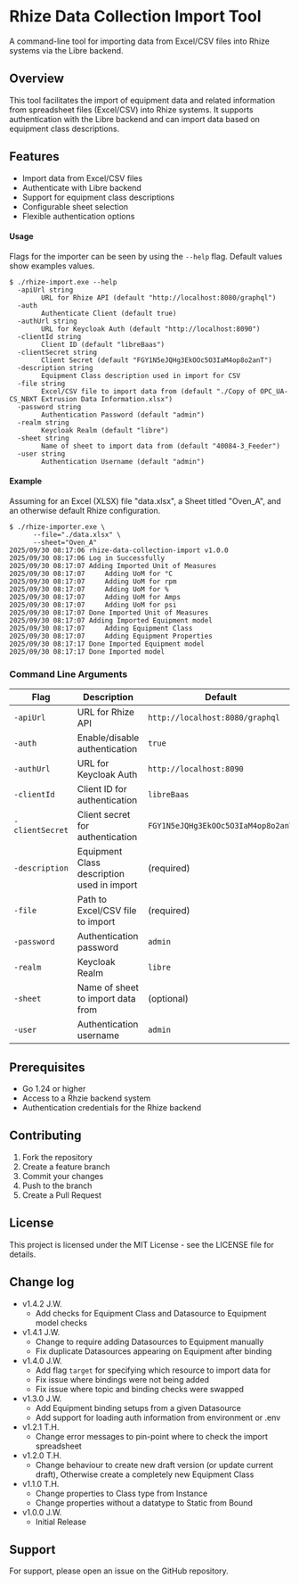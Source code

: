 # Rhize Data Collection Import Tool

A command-line tool for importing data from Excel/CSV files into Rhize systems via the Libre backend.

## Overview

This tool facilitates the import of equipment data and related information from spreadsheet files (Excel/CSV) into Rhize systems. It supports authentication with the Libre backend and can import data based on equipment class descriptions.

## Features

- Import data from Excel/CSV files
- Authenticate with Libre backend
- Support for equipment class descriptions
- Configurable sheet selection
- Flexible authentication options

#### Usage

Flags for the importer can be seen by using the `--help` flag. Default values show examples values.
```shell
$ ./rhize-import.exe --help
  -apiUrl string
        URL for Rhize API (default "http://localhost:8080/graphql")
  -auth
        Authenticate Client (default true)
  -authUrl string
        URL for Keycloak Auth (default "http://localhost:8090")
  -clientId string
        Client ID (default "libreBaas")
  -clientSecret string
        Client Secret (default "FGY1N5eJQHg3EkOOc5O3IaM4op8o2anT")
  -description string
        Equipment Class description used in import for CSV
  -file string
        Excel/CSV file to import data from (default "./Copy of OPC_UA-CS_NBXT Extrusion Data Information.xlsx")
  -password string
        Authentication Password (default "admin")
  -realm string
        Keycloak Realm (default "libre")
  -sheet string
        Name of sheet to import data from (default "40084-3_Feeder")
  -user string
        Authentication Username (default "admin")
```

#### Example
Assuming for an Excel (XLSX) file "data.xlsx", a Sheet titled "Oven_A", and an otherwise default Rhize configuration.

```shell
$ ./rhize-importer.exe \
      --file="./data.xlsx" \
      --sheet="Oven_A" 
2025/09/30 08:17:06 rhize-data-collection-import v1.0.0
2025/09/30 08:17:06 Log in Successfully
2025/09/30 08:17:07 Adding Imported Unit of Measures
2025/09/30 08:17:07     Adding UoM for °C
2025/09/30 08:17:07     Adding UoM for rpm
2025/09/30 08:17:07     Adding UoM for %
2025/09/30 08:17:07     Adding UoM for Amps
2025/09/30 08:17:07     Adding UoM for psi
2025/09/30 08:17:07 Done Imported Unit of Measures
2025/09/30 08:17:07 Adding Imported Equipment model
2025/09/30 08:17:07     Adding Equipment Class
2025/09/30 08:17:07     Adding Equipment Properties
2025/09/30 08:17:17 Done Imported Equipment model
2025/09/30 08:17:17 Done Imported model
```

### Command Line Arguments

| Flag | Description | Default |
|------|-------------|---------|
| `-apiUrl` | URL for Rhize API | `http://localhost:8080/graphql` |
| `-auth` | Enable/disable authentication | `true` |
| `-authUrl` | URL for Keycloak Auth | `http://localhost:8090` |
| `-clientId` | Client ID for authentication | `libreBaas` |
| `-clientSecret` | Client secret for authentication | `FGY1N5eJQHg3EkOOc5O3IaM4op8o2anT` |
| `-description` | Equipment Class description used in import | (required) |
| `-file` | Path to Excel/CSV file to import | (required) |
| `-password` | Authentication password | `admin` |
| `-realm` | Keycloak Realm | `libre` |
| `-sheet` | Name of sheet to import data from | (optional) |
| `-user` | Authentication username | `admin` |

## Prerequisites

- Go 1.24 or higher
- Access to a Rhzie backend system
- Authentication credentials for the Rhize backend

## Contributing

1. Fork the repository
2. Create a feature branch
3. Commit your changes
4. Push to the branch
5. Create a Pull Request

## License

This project is licensed under the MIT License - see the LICENSE file for details.

## Change log
- v1.4.2 J.W.
  - Add checks for Equipment Class and Datasource to Equipment model checks
- v1.4.1 J.W.
  - Change to require adding Datasources to Equipment manually
  - Fix duplicate Datasources appearing on Equipment after binding
- v1.4.0 J.W.
  - Add flag `target` for specifying which resource to import data for
  - Fix issue where bindings were not being added
  - Fix issue where topic and binding checks were swapped
- v1.3.0 J.W.
  - Add Equipment binding setups from a given Datasource
  - Add support for loading auth information from environment or .env
- v1.2.1 T.H.
  - Change error messages to pin-point where to check the import spreadsheet
- v1.2.0 T.H.
  - Change behaviour to create new draft version (or update current draft), Otherwise create a completely new Equipment Class
- v1.1.0 T.H.
  - Change properties to Class type from Instance
  - Change properties without a datatype to Static from Bound
- v1.0.0 J.W.
  - Initial Release

## Support

For support, please open an issue on the GitHub repository.
